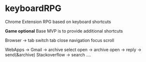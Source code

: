 keyboardRPG
===========

Chrome Extension RPG based on keyboard shortcuts

**Game optional**
Base MVP is to provide additional shortcuts

Browser ->
  tab switch
  tab close
  navigation focus
  scroll

WebApps ->
  Gmail ->
    archive
    select
    open -> archive
    open -> reply -> send(&archive)
  Stackoverflow ->
    search
    ....


